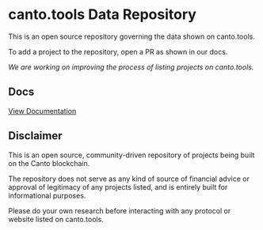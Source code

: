 # canto.tools Data Repository

This is an open source repository governing the data shown on canto.tools.

To add a project to the repository, open a PR as shown in our docs.

*We are working on improving the process of listing projects on canto.tools.*

## Docs

[View Documentation](./docs/0-intro.md)

## Disclaimer

This is an open source, community-driven repository of projects being built on the Canto blockchain.

The repository does not serve as any kind of source of financial advice or approval of legitimacy of any projects listed, and is entirely built for informational purposes.

Please do your own research before interacting with any protocol or website listed on canto.tools.
